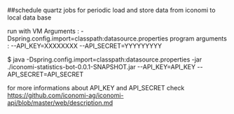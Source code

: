 
##schedule quartz jobs for periodic load and store data from iconomi to local data base

run with 
VM Arguments : -Dspring.config.import=classpath:datasource.properties
program arguments : --API_KEY=XXXXXXXX --API_SECRET=YYYYYYYYY

$ java -Dspring.config.import=classpath:datasource.properties  -jar ./iconomi-statistics-bot-0.0.1-SNAPSHOT.jar --API_KEY=API_KEY --API_SECRET=API_SECRET

for more informations about API_KEY and API_SECRET check https://github.com/iconomi-ag/iconomi-api/blob/master/web/description.md
